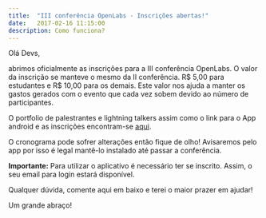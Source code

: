 ```yaml
---
title:  "III conferência OpenLabs - Inscrições abertas!"
date:   2017-02-16 11:15:00
description: Como funciona?
---
```


Olá Devs,

abrimos oficialmente as inscrições para a III conferência OpenLabs. O valor da inscrição se manteve o mesmo da II conferência. R$ 5,00 para estudantes e R$ 10,00 para os demais. Este valor nos ajuda a manter os gastos gerados com o evento que cada vez sobem devido ao número de participantes. 

O portfolio de palestrantes e lightning talkers assim como o link para o App android e as inscrições encontram-se [aqui](http://openlabs.com.br).

O cronograma pode sofrer alterações então fique de olho! Avisaremos pelo app por isso é legal mantê-lo instalado até passar a conferência.

**Importante:** Para utilizar o aplicativo é necessário ter se inscrito. Assim, o seu email para login estará disponível.


Qualquer dúvida, comente aqui em baixo e terei o maior prazer em ajudar!


Um grande abraço!